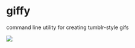 giffy
=====

command line utility for creating tumblr-style gifs

<img src="http://i.minus.com/ibtFBcB7hI7XKg.gif" />
